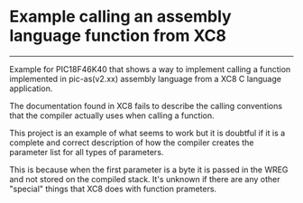 # Example calling an assembly language function from XC8
-----------------------------------

Example for PIC18F46K40 that shows a way to implement  calling a function implemented in pic-as(v2.xx) assembly language from a XC8 C language application.

The documentation found in XC8 fails to describe the calling conventions that the compiler actually uses when calling a function.



This project is an example of what seems to work but it is doubtful if it is a complete and correct description of how the compiler creates the parameter list for all types of parameters.



This is because when the first parameter is a byte it is passed in the WREG and not stored on the compiled stack. It's unknown if there are any other "special" things that XC8 does with function prameters.